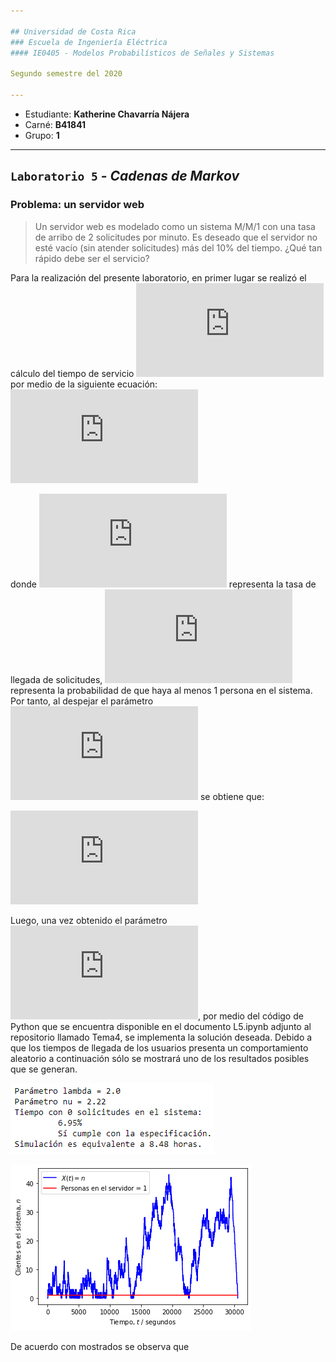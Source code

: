 ```yaml
---

## Universidad de Costa Rica
### Escuela de Ingeniería Eléctrica
#### IE0405 - Modelos Probabilísticos de Señales y Sistemas

Segundo semestre del 2020

---
```


* Estudiante: **Katherine Chavarría Nájera**
* Carné: **B41841**
* Grupo: **1**
---

## `Laboratorio 5` - *Cadenas de Markov*
### Problema: un servidor web

> Un servidor web es modelado como un sistema M/M/1 con una tasa de arribo de 2 solicitudes por minuto. Es deseado que el servidor no esté vacío (sin atender solicitudes) más del 10% del tiempo. ¿Qué tan rápido debe ser el servicio?

Para la realización del presente laboratorio, en primer lugar se realizó el cálculo del tiempo de servicio ![](https://latex.codecogs.com/gif.latex?%5Cupsilon) por medio de la siguiente ecuación: 
![](https://latex.codecogs.com/gif.latex?%5Crho%5E1%20%3D%5Cleft%28%20%5Cfrac%7B%5Clambda%7D%7B%5Cnu%7D%20%5Cright%29%5E1%20%5Cgeq%200.9%20%5C%5C)

donde ![](https://latex.codecogs.com/gif.latex?%5Clambda) representa la tasa de llegada de solicitudes, ![](https://latex.codecogs.com/gif.latex?%5Crho%5E%7B1%7D) representa la probabilidad de que haya al menos 1 persona en el sistema. Por tanto, al despejar el parámetro ![](https://latex.codecogs.com/gif.latex?%5Cupsilon) se obtiene que:

![](https://latex.codecogs.com/gif.latex?%5Cnu%5E%7B1%7D%20%5Cleq%20%5Cfrac%7B%5Clambda%5E%7B1%7D%7D%7B0.9%7D%3D2.22%20%5CRightarrow%20%5Cnu%20%5Cleq%202.22)

Luego, una vez obtenido el parámetro ![](https://latex.codecogs.com/gif.latex?%5Cupsilon), por medio del código de Python que se encuentra disponible en el documento L5.ipynb adjunto al repositorio llamado Tema4, se implementa la solución deseada. Debido a que los tiempos de llegada de los usuarios presenta un comportamiento aleatorio a continuación sólo se mostrará uno de los resultados posibles que se generan. 

![](Figuras/Figura%201.png)

![](Figuras/Figura%201.1.png)

De acuerdo con mostrados se observa que
